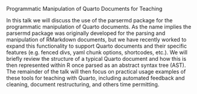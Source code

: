 Programmatic Manipulation of Quarto Documents for Teaching

In this talk we will discuss the use of the parsermd package for the programmatic manipulation of Quarto documents. As the name implies the parsermd package was originally developed for the parsing and manipulation of RMarkdown documents, but we have recently worked to expand this functionality to support Quarto documents and their specific features (e.g. fenced divs, yaml chunk options, shortcodes, etc.). We will briefly review the structure of a typical Quarto document and how this is then represented within R once parsed as an abstract syntax tree (AST). The remainder of the talk will then focus on practical usage examples of these tools for teaching with Quarto, including automated feedback and cleaning, document restructuring, and others time permitting.
